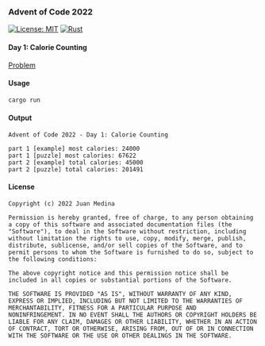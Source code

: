 ### Advent of Code 2022

[![License: MIT](https://img.shields.io/badge/License-MIT-yellow.svg?style=for-the-badge)](https://opensource.org/licenses/MIT)
[![Rust](https://img.shields.io/badge/rust-%23000000.svg?style=for-the-badge&logo=rust&logoColor=white)](https://www.rust-lang.org/)

#### Day 1: Calorie Counting

[Problem](https://adventofcode.com/2022/day/1)

#### Usage 

```bash
cargo run
```

#### Output

```
Advent of Code 2022 - Day 1: Calorie Counting

part 1 [example] most calories: 24000
part 1 [puzzle] most calories: 67622
part 2 [example] total calories: 45000
part 2 [puzzle] total calories: 201491
```

#### License

```
Copyright (c) 2022 Juan Medina

Permission is hereby granted, free of charge, to any person obtaining
a copy of this software and associated documentation files (the
"Software"), to deal in the Software without restriction, including
without limitation the rights to use, copy, modify, merge, publish,
distribute, sublicense, and/or sell copies of the Software, and to
permit persons to whom the Software is furnished to do so, subject to
the following conditions:

The above copyright notice and this permission notice shall be
included in all copies or substantial portions of the Software.

THE SOFTWARE IS PROVIDED "AS IS", WITHOUT WARRANTY OF ANY KIND,
EXPRESS OR IMPLIED, INCLUDING BUT NOT LIMITED TO THE WARRANTIES OF
MERCHANTABILITY, FITNESS FOR A PARTICULAR PURPOSE AND
NONINFRINGEMENT. IN NO EVENT SHALL THE AUTHORS OR COPYRIGHT HOLDERS BE
LIABLE FOR ANY CLAIM, DAMAGES OR OTHER LIABILITY, WHETHER IN AN ACTION
OF CONTRACT, TORT OR OTHERWISE, ARISING FROM, OUT OF OR IN CONNECTION
WITH THE SOFTWARE OR THE USE OR OTHER DEALINGS IN THE SOFTWARE.
```
